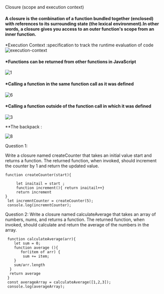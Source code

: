 Closure (scope and execution context)

#### A closure is the combination of a function bundled together (enclosed) with references to its surrounding state (the lexical environment).In other words, a closure gives you access to an outer function's scope from an inner function. 

*Execution Context :specification to track the runtime evaluation of code
 ![execution-context](https://github.com/alaa-abuhani/Mastering-JavaScript-in-20Days/assets/65255601/bc9ca27a-c48c-4772-b1ee-d33c3ea50f40)

#### *Functions can be returned from other functions in JavaScript
![1](https://github.com/alaa-abuhani/Mastering-JavaScript-in-20Days/assets/65255601/c4e4bffb-8e95-4980-9b5d-c2e8631723aa)

#### *Calling a function in the same function call as it was defined

![6](https://github.com/alaa-abuhani/Mastering-JavaScript-in-20Days/assets/65255601/e7ffd35a-daa0-45fb-b396-372653e26dbd)

#### *Calling a function outside of the function call in which it was defined


![3](https://github.com/alaa-abuhani/Mastering-JavaScript-in-20Days/assets/65255601/0c375734-aee6-41ea-8f85-9c0f03d8edc7)

**The backpack :

![8](https://github.com/alaa-abuhani/Mastering-JavaScript-in-20Days/assets/65255601/84816bf0-2f1c-4758-9421-cded36367ccb)

Question 1:

Write a closure named createCounter that takes an initial value start and returns a function. The returned function, when invoked, should increment the counter by 1 and return the updated value.

```
function createCounter(start){

     let inaitail = start ;
     function increment(){ return inaitail++} 
     return increment
}
 let incremntCounter = createCounter(5);
 console.log(incremntCounter);
```


Question 2:
Write a closure named calculateAverage that takes an array of numbers, nums, and returns a function. The returned function, when invoked, should calculate and return the average of the numbers in the array.
```
 function calculateAverage(arr){
    let sum = 0;
    function average (){
       for(item of arr) {
        sum += item;
    }
    sum/arr.length
  }
  return average
 }
 const averageArray = calculateAverage([1,2,3]);
 console.log(averageArray);



```






